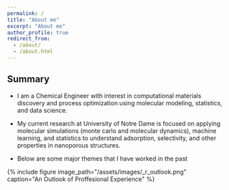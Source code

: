 ```yaml
---
permalink: /
title: "About me"
excerpt: "About me"
author_profile: true
redirect_from: 
  - /about/
  - /about.html
---
```

## Summary 
* I am a Chemical Engineer with interest in computational materials discovery and process optimization using molecular modeling, statistics, and data science. 

* My current research at University of Notre Dame is focused on applying molecular simulations (monte carlo and molecular dynamics), machine learning, and statistics to understand adsorption, selectivity, and other properties in nanoporous structures. 

* Below are some major themes that I have worked in the past 

{% include figure image_path="/assets/images/_r_outlook.png" caption="An Outlook of Proffesional Experience" %}

